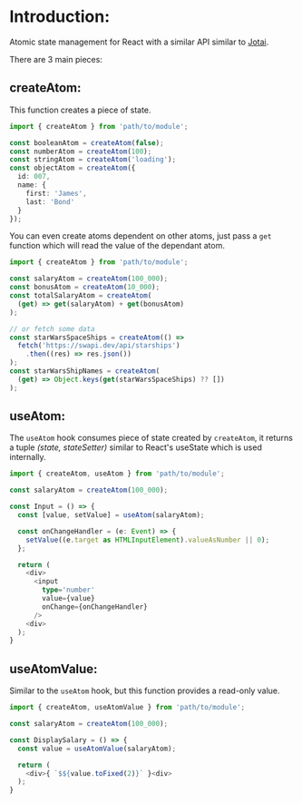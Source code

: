 # Introduction:

Atomic state management for React with a similar API similar to [Jotai](https://jotai.org/).

There are 3 main pieces:

## createAtom:

This function creates a piece of state.

```typescript
import { createAtom } from 'path/to/module';

const booleanAtom = createAtom(false);
const numberAtom = createAtom(100);
const stringAtom = createAtom('loading');
const objectAtom = createAtom({
  id: 007,
  name: {
    first: 'James',
    last: 'Bond'
  }
});
```

You can even create atoms dependent on other atoms, just pass a `get` function which will read the value of the dependant atom.

```typescript
import { createAtom } from 'path/to/module';

const salaryAtom = createAtom(100_000);
const bonusAtom = createAtom(10_000);
const totalSalaryAtom = createAtom(
  (get) => get(salaryAtom) + get(bonusAtom)
);

// or fetch some data
const starWarsSpaceShips = createAtom(() => 
  fetch('https://swapi.dev/api/starships')
    .then((res) => res.json())
);
const starWarsShipNames = createAtom(
  (get) => Object.keys(get(starWarsSpaceShips) ?? [])
);
```

## useAtom:

The `useAtom` hook consumes piece of state created by `createAtom`, it returns a tuple _(state, stateSetter)_ similar to React's useState which is used internally.

```typescript
import { createAtom, useAtom } from 'path/to/module';

const salaryAtom = createAtom(100_000);

const Input = () => {
  const [value, setValue] = useAtom(salaryAtom);

  const onChangeHandler = (e: Event) => {
    setValue((e.target as HTMLInputElement).valueAsNumber || 0);
  };

  return (
    <div>
      <input
        type='number'
        value={value}
        onChange={onChangeHandler}
      />
    <div>
  );
}
```

## useAtomValue:

Similar to the `useAtom` hook, but this function provides a read-only value.

```typescript
import { createAtom, useAtomValue } from 'path/to/module';

const salaryAtom = createAtom(100_000);

const DisplaySalary = () => {
  const value = useAtomValue(salaryAtom);

  return (
    <div>{ `$${value.toFixed(2)}` }<div>
  );
}
```



